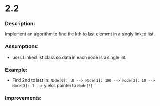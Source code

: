 # 2.2  
### Description:  
Implement an algorithm to find the kth to last element in a singly linked list.  

### Assumptions:  
- uses LinkedList class so data in each node is a single int.  

### Example:  
- Find 2nd to last in: `Node[0]: 10 --> Node[1]: 100 --> Node[2]: 10 --> Node[3]: 1 -->` yields pointer to `Node[2]`  

### Improvements:  